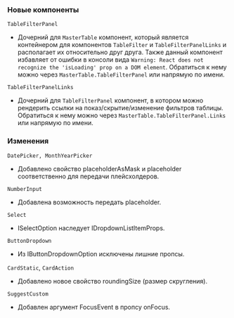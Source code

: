### Новые компоненты

`TableFilterPanel`

- Дочерний для `MasterTable` компонент, который является контейнером для компонентов `TableFilter` и `TableFilterPanelLinks` и располагает их относительно друг друга. Также данный компонент избавляет от ошибки в консоли вида `Warning: React does not recognize the 'isLoading' prop on a DOM element`. Обратиться к нему можно через `MasterTable.TableFilterPanel` или напрямую по имени.


`TableFilterPanelLinks`

- Дочерний для `TableFilterPanel` компонент, в котором можно рендерить ссылки на показ/скрытие/изменение фильтров таблицы. Обратиться к нему можно через `MasterTable.TableFilterPanel.Links` или напрямую по имени.


### Изменения

`DatePicker, MonthYearPicker`

- Добавлено свойство placeholderAsMask и placeholder соответственно для передачи плейсхолдеров.

`NumberInput`

- Добавлена возможность передать placeholder.

`Select`

- ISelectOption наследует IDropdownListItemProps.

`ButtonDropdown`

- Из IButtonDropdownOption исключены лишние пропсы.

`CardStatic`, `CardAction`

- Добавлено новое свойство roundingSize (размер скругления).

`SuggestCustom`

- Добавлен аргумент FocusEvent в пропсу onFocus.

